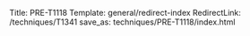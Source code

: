 Title: PRE-T1118
Template: general/redirect-index
RedirectLink: /techniques/T1341
save_as: techniques/PRE-T1118/index.html